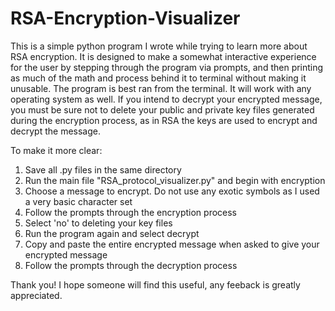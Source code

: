 # RSA-Encryption-Visualizer

This is a simple python program I wrote while trying to learn more about RSA encryption. It is designed to make a somewhat interactive experience for the user by stepping through the program via prompts, and then printing as much of the math and process behind it to terminal without making it unusable. 
The program is best ran from the terminal. It will work with any operating system as well. If you intend to decrypt your encrypted message, you must be sure not to delete your public and private key files generated during the encryption process, as in RSA the keys are used to encrypt and decrypt the message. 

To make it more clear:
1. Save all .py files in the same directory
2. Run the main file "RSA_protocol_visualizer.py" and begin with encryption
3. Choose a message to encrypt. Do not use any exotic symbols as I used a very basic character set
4. Follow the prompts through the encryption process
5. Select 'no' to deleting your key files
6. Run the program again and select decrypt
7. Copy and paste the entire encrypted message when asked to give your encrypted message
8. Follow the prompts through the decryption process

Thank you! I hope someone will find this useful, any feeback is greatly appreciated. 
